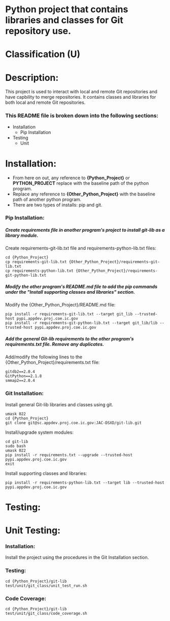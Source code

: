 # Python project that contains libraries and classes for Git repository use.
# Classification (U)

# Description:
  This project is used to interact with local and remote Git repositories and have capbility to merge repositories.  It contains classes and libraries for both local and remote Git repositories.

###  This README file is broken down into the following sections:
  * Installation
    - Pip Installation
  * Testing
    - Unit


# Installation:
  * From here on out, any reference to **{Python_Project}** or **PYTHON_PROJECT** replace with the baseline path of the python program.
  * Replace any reference to **{Other_Python_Project}** with the baseline path of another python program.
  * There are two types of installs: pip and git.

### Pip Installation:

##### Create requirements file in another program's project to install git-lib as a library module.

Create requirements-git-lib.txt file and requirements-python-lib.txt files:

```
cd {Python_Project}
cp requirements-git-lib.txt {Other_Python_Project}/requirements-git-lib.txt
cp requirements-python-lib.txt {Other_Python_Project}/requirements-git-python-lib.txt
```

##### Modify the other program's README.md file to add the pip commands under the "Install supporting classes and libraries" section.

Modify the {Other_Python_Project}/README.md file:

```
pip install -r requirements-git-lib.txt --target git_lib --trusted-host pypi.appdev.proj.coe.ic.gov
pip install -r requirements-git-python-lib.txt --target git_lib/lib --trusted-host pypi.appdev.proj.coe.ic.gov
```

##### Add the general Git-lib requirements to the other program's requirements.txt file.  Remove any duplicates.

Add/modify the following lines to the {Other_Python_Project}/requirements.txt file:

```
gitdb2==2.0.4
GitPython==2.1.8
smmap2==2.0.4
```

### Git Installation:

Install general Git-lib libraries and classes using git.

```
umask 022
cd {Python_Project}
git clone git@sc.appdev.proj.coe.ic.gov:JAC-DSXD/git-lib.git
```

Install/upgrade system modules:

```
cd git-lib
sudo bash
umask 022
pip install -r requirements.txt --upgrade --trusted-host pypi.appdev.proj.coe.ic.gov
exit
```

Install supporting classes and libraries:

```
pip install -r requirements-python-lib.txt --target lib --trusted-host pypi.appdev.proj.coe.ic.gov
```


# Testing:

# Unit Testing:

### Installation:

Install the project using the procedures in the Git Installation section.

### Testing:

```
cd {Python_Project}/git-lib
test/unit/git_class/unit_test_run.sh
```

### Code Coverage:

```
cd {Python_Project}/git-lib
test/unit/git_class/code_coverage.sh
```

